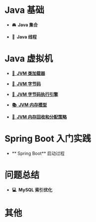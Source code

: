# Java 基础

* **🚘&nbsp;&nbsp;Java 集合**

* **🔋&nbsp;&nbsp;Java 线程**

# Java 虚拟机

* [**📔&nbsp;&nbsp;JVM 类加载器**](https://github.com/zhengsh/document/tree/master/notes/jvm/1_JVM%E7%B1%BB%E5%8A%A0%E8%BD%BD%E5%99%A8 "类加载器")

* [**📕&nbsp;&nbsp;JVM 字节码**](https://github.com/zhengsh/document/tree/master/notes/jvm/2_JVM%E5%AD%97%E8%8A%82%E7%A0%81 "字节码")

* [**📙&nbsp;&nbsp;JVM 字节码执行引擎**](https://github.com/zhengsh/document/tree/master/notes/jvm/3_JVM%E5%AD%97%E8%8A%82%E7%A0%81%E6%89%A7%E8%A1%8C%E5%BC%95%E6%93%8E "字节码执行引擎")

* [**📚&nbsp;&nbsp;JVM 内存模型**](https://github.com/zhengsh/document/tree/master/notes/jvm/4_JVM%E5%86%85%E5%AD%98%E6%A8%A1%E5%9E%8B "内存模型")

* [**📓&nbsp;&nbsp;JVM 内存回收和分配策略**](https://github.com/zhengsh/document/tree/master/notes/jvm/5_JVM%E5%86%85%E5%AD%98%E5%9B%9E%E6%94%B6%E5%92%8C%E5%88%86%E9%85%8D%E7%AD%96%E7%95%A5 "内存回收和分配策略")

# Spring Boot 入门实践

* ** Spring Boot** 启动过程

# 问题总结

* **💻&nbsp;&nbsp;MySQL 索引优化**

	
# 其他
